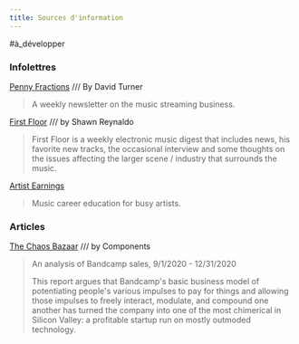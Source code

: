 ```yaml
---
title: Sources d'information
---
```


#à_développer

### Infolettres

[Penny Fractions](https://www.getrevue.co/profile/pennyfractions) /// By David Turner
>A weekly newsletter on the music streaming business.

[First Floor](https://firstfloor.substack.com/) /// by Shawn Reynaldo
>First Floor is a weekly electronic music digest that includes news, his favorite new tracks, the occasional interview and some thoughts on the issues affecting the larger scene / industry that surrounds the music.

[Artist Earnings](https://www.artistearnings.com/)
>Music career education for busy artists.

### Articles
[The Chaos Bazaar](https://components.one/posts/bandcamp-the-chaos-bazaar) /// by Components
>An analysis of Bandcamp sales, 9/1/2020 - 12/31/2020
>
>This report argues that Bandcamp's basic business model of potentiating people's various impulses to pay for things and allowing those impulses to freely interact, modulate, and compound one another has turned the company into one of the most chimerical in Silicon Valley: a profitable startup run on mostly outmoded technology.